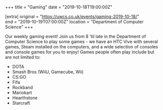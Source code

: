+++
title = "Gaming"
date = "2019-10-18T19:00:00Z"

[extra]
original = "https://uwcs.co.uk/events/gaming-2019-10-18/"    
end = "2019-10-19T07:00:00Z"
location = "Department of Computer Science"
+++

Our weekly gaming event\! Join us from 8 'til late in the Department of Computer Science to play some games - we have an HTC Vive with several games, Steam installed on the computers, and a wide selection of consoles and console games for you to enjoy\! Games people often play include but are not limited to:  

  - DOTA  
  - Smash Bros (WiiU, Gamecube, Wii)  
  - CS:GO  
  - Fifa  
  - Rockband  
  - Mariokart  
  - Hearthstone  
  - Starcraft

